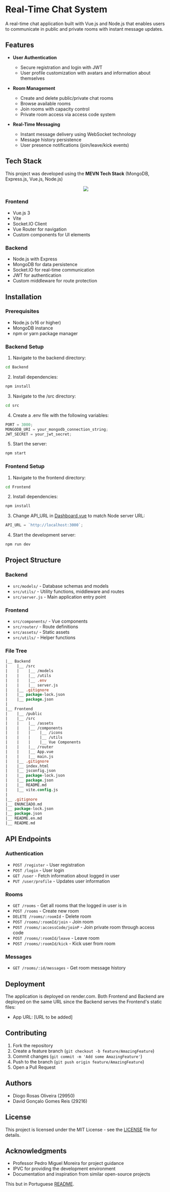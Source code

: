 # Real-Time Chat System

A real-time chat application built with Vue.js and Node.js that enables users to communicate in public and private rooms with instant message updates.

## Features

-   **User Authentication**

    -   Secure registration and login with JWT
    -   User profile customization with avatars and information about themselves

-   **Room Management**

    -   Create and delete public/private chat rooms
    -   Browse available rooms
    -   Join rooms with capacity control
    -   Private room access via access code system

-   **Real-Time Messaging**
    -   Instant message delivery using WebSocket technology
    -   Message history persistence
    -   User presence notifications (join/leave/kick events)

## Tech Stack

This project was developed using the **MEVN Tech Stack** (MongoDB, Express.js, Vue.js, Node.js)

<p align="center">
  <a href="https://skillicons.dev">
    <img src="https://skillicons.dev/icons?i=mongodb,express,vue,nodejs&theme=dark" />
  </a>
</p>

### Frontend

-   Vue.js 3
-   Vite
-   Socket.IO Client
-   Vue Router for navigation
-   Custom components for UI elements

### Backend

-   Node.js with Express
-   MongoDB for data persistence
-   Socket.IO for real-time communication
-   JWT for authentication
-   Custom middleware for route protection

## Installation

### Prerequisites

-   Node.js (v16 or higher)
-   MongoDB instance
-   npm or yarn package manager

### Backend Setup

1. Navigate to the backend directory:

```bash
cd Backend
```

2. Install dependencies:

```bash
npm install
```

3. Navigate to the /src directory:

```bash
cd src
```

4. Create a .env file with the following variables:

```js
PORT = 3000;
MONGODB_URI = your_mongodb_connection_string;
JWT_SECRET = your_jwt_secret;
```

5. Start the server:

```bash
npm start
```

### Frontend Setup

1. Navigate to the frontend directory:

```bash
cd Frontend
```

2. Install dependencies:

```bash
npm install
```

3. Change API_URL in [Dashboard.vue](/Frontend/src/components/Dashboard.vue) to match Node server URL:

```js
API_URL = `http://localhost:3000`;
```

4. Start the development server:

```bash
npm run dev
```

## Project Structure

### Backend

-   `src/models/` - Database schemas and models
-   `src/utils/` - Utility functions, middleware and routes
-   `src/server.js` - Main application entry point

### Frontend

-   `src/components/` - Vue components
-   `src/router/` - Route definitions
-   `src/assets/` - Static assets
-   `src/utils/` - Helper functions

### File Tree

```sv
|__ Backend
|    |__ /src
|    |    |__ /models
|    |    |__ /utils
|    |    |__ .env
|    |    |__ server.js
|    |__ .gitignore
|    |__ package-lock.json
|    |__ package.json
|
|__ Frontend
|    |__ /public
|    |__ /src
|    |    |__ /assets
|    |    |__ /components
|    |    |    |__ /icons
|    |    |    |__ /utils
|    |    |    |__ Vue Components
|    |    |__ /router
|    |    |__ App.vue
|    |    |__ main.js
|    |__ .gitignore
|    |__ index.html
|    |__ jsconfig.json
|    |__ package-lock.json
|    |__ package.json
|    |__ README.md
|    |__ vite.config.js
|
|__ .gitignore
|__ ENUNCIADO.md
|__ package-lock.json
|__ package.json
|__ README.en.md
|__ README.md
```

## API Endpoints

### Authentication

-   `POST /register` - User registration
-   `POST /login` - User login
-   `GET /user` - Fetch information about logged in user
-   `PUT /user/profile` - Updates user information

### Rooms

-   `GET /rooms` - Get all rooms that the logged in user is in
-   `POST /rooms` - Create new room
-   `DELETE /rooms/:roomId` - Delete room
-   `POST /rooms/:roomId/join` - Join room
-   `POST /rooms/:accessCode/joinP` - Join private room through access code
-   `POST /rooms/:roomId/leave` - Leave room
-   `POST /rooms/:roomId/kick` - Kick user from room

### Messages

-   `GET /rooms/:id/messages` - Get room message history

## Deployment

The application is deployed on render.com. Both Frontend and Backend are deployed on the same URL since the Backend serves the Frontend's static files:

-   App URL: [URL to be added]

## Contributing

1. Fork the repository
2. Create a feature branch (`git checkout -b feature/AmazingFeature`)
3. Commit changes (`git commit -m 'Add some AmazingFeature'`)
4. Push to the branch (`git push origin feature/AmazingFeature`)
5. Open a Pull Request

## Authors

-   Diogo Rosas Oliveira (29950)
-   David Gonçalo Gomes Reis (29216)

## License

This project is licensed under the MIT License - see the [LICENSE](LICENSE.md) file for details.

## Acknowledgments

-   Professor Pedro Miguel Moreira for project guidance
-   IPVC for providing the development environment
-   Documentation and inspiration from similar open-source projects

This but in Portuguese [README](README.md).
